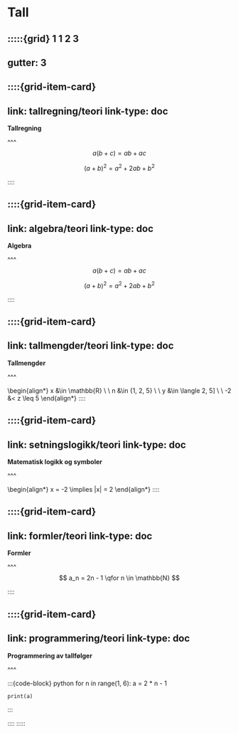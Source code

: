 # Tall





:::::{grid} 1 1 2 3
---
gutter: 3
---

::::{grid-item-card}
---
link: tallregning/teori
link-type: doc
---
**Tallregning**

^^^
$$
a(b + c) = ab + ac
$$

$$
(a + b)^2 = a^2 + 2ab + b^2
$$

::::

::::{grid-item-card}
---
link: algebra/teori
link-type: doc
---
**Algebra**

^^^
$$
a(b + c) = ab + ac
$$

$$
(a + b)^2 = a^2 + 2ab + b^2
$$

::::

::::{grid-item-card}
---
link: tallmengder/teori
link-type: doc
---
**Tallmengder** 

^^^

\begin{align*}
    x &\in \mathbb{R} \\
    \\
    n &\in \{1, 2, 5\} \\
    \\
    y &\in \langle 2, 5] \\
    \\
    -2 &< z \leq  5
\end{align*}
::::


::::{grid-item-card}
---
link: setningslogikk/teori
link-type: doc
---
**Matematisk logikk og symboler** 

^^^

\begin{align*}
    x = -2 \implies |x| = 2
\end{align*}
::::


::::{grid-item-card}
---
link: formler/teori
link-type: doc
---
**Formler**

^^^
$$
a_n = 2n - 1 \qfor n \in \mathbb{N}
$$

::::


::::{grid-item-card}
---
link: programmering/teori
link-type: doc
---
**Programmering av tallfølger**

^^^

:::{code-block} python
for n in range(1, 6):
    a = 2 * n - 1

    print(a)
:::

::::
:::::





